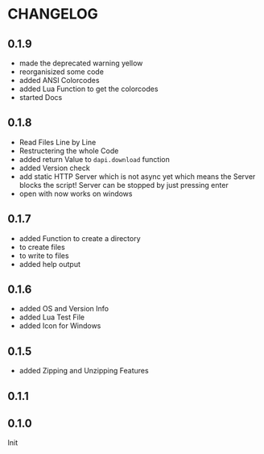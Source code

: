# CHANGELOG

## 0.1.9
- made the deprecated warning yellow
- reorganisized some code
- added ANSI Colorcodes
- added Lua Function to get the colorcodes
- started Docs

## 0.1.8
- Read Files Line by Line
- Restructering the whole Code
- added return Value to `dapi.download` function
- added Version check
- add static HTTP Server which is not async yet which means the Server blocks the script! Server can be stopped by just pressing enter
- open with now works on windows

## 0.1.7
- added Function to create a directory
- to create files
- to write to files
- added help output

## 0.1.6
- added OS and Version Info
- added Lua Test File
- added Icon for Windows

## 0.1.5
- added Zipping and Unzipping Features

## 0.1.1

## 0.1.0
Init
